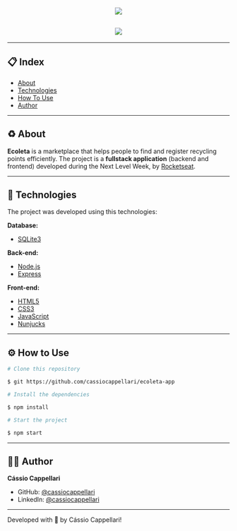 <h1 align="center">
    <img src="./public/assets/logo.svg">
</h1>

<h2 align="center">
    <img src="./public/assets/gif-apt.gif">
</h2>

---

## 📋 Index

- [About](#-about)
- [Technologies](#-technologies)
- [How To Use](#-how-to-use)
- [Author](#-author)

---

## ♻ About

**Ecoleta** is a marketplace that helps people to find and register recycling points efficiently. The project is a **fullstack application** (backend and frontend) developed during the Next Level Week, by [Rocketseat](https://rocketseat.com.br/).

---

## 🤖 Technologies

The project was developed using this technologies:

**Database:**
- [SQLite3](https://www.sqlite.org/version3.html)

**Back-end:**
- [Node.js](https://nodejs.org/en/)
- [Express](https://expressjs.com/)

**Front-end:**
- [HTML5](https://developer.mozilla.org/en-US/docs/Web/Guide/HTML/HTML5)
- [CSS3](https://developer.mozilla.org/en-US/docs/Archive/CSS3)
- [JavaScript](https://js.org/)
- [Nunjucks](https://mozilla.github.io/nunjucks/)

---

## ⚙ How to Use

```bash
# Clone this repository

$ git https://github.com/cassiocappellari/ecoleta-app

# Install the dependencies

$ npm install

# Start the project

$ npm start

```

---

## 👨‍🚀 Author

**Cássio Cappellari**

- GitHub: [@cassiocappellari](https://github.com/cassiocappellari)
- LinkedIn: [@cassiocappellari](https://www.linkedin.com/in/cassiocappellari/)

---

Developed with 💚 by Cássio Cappellari!